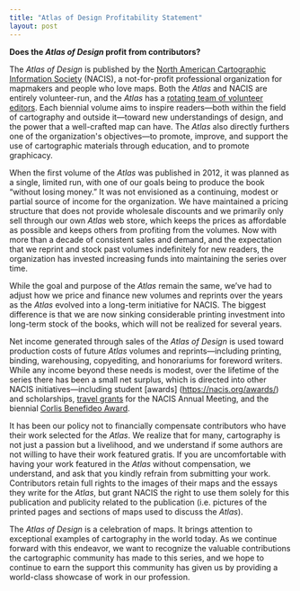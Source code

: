 ```yaml
---
title: "Atlas of Design Profitability Statement"
layout: post
---
```


<strong>Does the *Atlas of Design* profit from contributors?</strong>

The *Atlas of Design* is published by the [North American Cartographic Information Society](https://nacis.org/) (NACIS), a not-for-profit professional organization for mapmakers and people who love maps. Both the *Atlas* and NACIS are entirely volunteer-run, and the *Atlas* has a [rotating team of volunteer editors](https://atlasofdesign.org/about/staff/). Each biennial volume aims to inspire readers—both within the field of cartography and outside it—toward new understandings of design, and the power that a well-crafted map can have. The *Atlas* also directly furthers one of the organization's objectives—to promote, improve, and support the use of cartographic materials through education, and to promote graphicacy.

When the first volume of the *Atlas* was published in 2012, it was planned as a single, limited run, with one of our goals being to produce the book “without losing money.” It was not envisioned as a continuing, modest or partial source of income for the organization. We have maintained a pricing structure that does not provide wholesale discounts and we primarily only sell through our own *Atlas* web store, which keeps the prices as affordable as possible and keeps others from profiting from the volumes. Now with more than a decade of consistent sales and demand, and the expectation that we reprint and stock past volumes indefinitely for new readers, the organization has invested increasing funds into maintaining the series over time.

While the goal and purpose of the *Atlas* remain the same, we’ve had to adjust how we price and finance new volumes and reprints over the years as the *Atlas* evolved into a long-term initiative for NACIS. The biggest difference is that we are now sinking considerable printing investment into long-term stock of the books, which will not be realized for several years.

Net income generated through sales of the *Atlas of Design* is used toward production costs of future *Atlas* volumes and reprints—including printing, binding, warehousing, copyediting, and honorariums for foreword writers. While any income beyond these needs is modest, over the lifetime of the series there has been a small net surplus, which is directed into other NACIS initiatives—including student [awards] (https://nacis.org/awards/) and scholarships, [travel grants](https://nacis.org/awards/grants/) for the NACIS Annual Meeting, and the biennial [Corlis Benefideo Award](https://nacis.org/awards/corlis-benefideo-award/).

It has been our policy not to financially compensate contributors who have their work selected for the *Atlas*. We realize that for many, cartography is not just a passion but a livelihood, and we understand if some authors are not willing to have their work featured gratis. If you are uncomfortable with having your work featured in the *Atlas* without compensation, we understand, and ask that you kindly refrain from submitting your work. Contributors retain full rights to the images of their maps and the essays they write for the *Atlas*, but grant NACIS the right to use them solely for this publication and publicity related to the publication (i.e. pictures of the printed pages and sections of maps used to discuss the *Atlas*).

The *Atlas of Design* is a celebration of maps. It brings attention to exceptional examples of cartography in the world today. As we continue forward with this endeavor, we want to recognize the valuable contributions the cartographic community has made to this series, and we hope to continue to earn the support this community has given us by providing a world-class showcase of work in our profession.
